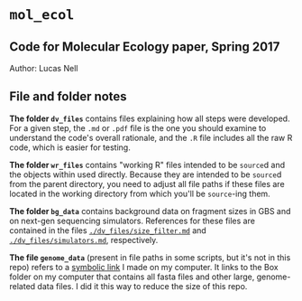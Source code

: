 `mol_ecol`
==========

Code for Molecular Ecology paper, Spring 2017
-----------


Author: Lucas Nell

## File and folder notes

__The folder `dv_files`__ contains files explaining how all steps were developed.
For a given step, the `.md` or `.pdf` file is the one you should examine to understand
the code's overall rationale, and the `.R` file includes all the raw R code, which is 
easier for testing.

__The folder `wr_files`__ contains "working R" files intended to be `source`d and 
the objects within used directly.
Because they are intended to be `source`d from the parent directory, you need to adjust
all file paths if these files are located in the working directory from which you'll
be `source`-ing them.

__The folder `bg_data`__ contains background data on fragment sizes in GBS and on 
next-gen sequencing simulators. References for these files are contained in the
files [`./dv_files/size_filter.md`](./dv_files/size_filter.md) and 
[`./dv_files/simulators.md`](./dv_files/simulators.md), respectively.

__The file `genome_data`__ (present in file paths in some scripts, but it's not in this 
repo) refers to a [symbolic link](https://kb.iu.edu/d/abbe) I made on my computer.
It links to the Box folder on my computer that contains all fasta files and other large,
genome-related data files.
I did it this way to reduce the size of this repo.

